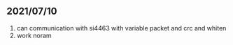 ## 2021/07/10
1. can communication with si4463 with variable packet and crc and whiten
2. work noram
   
